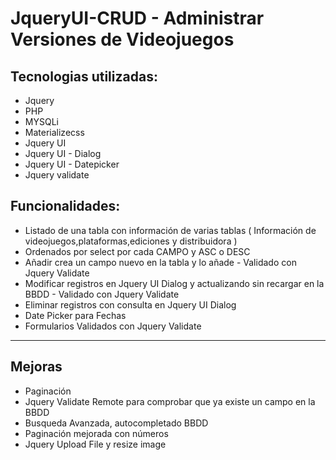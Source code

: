 # JqueryUI-CRUD - Administrar Versiones de Videojuegos

## Tecnologias utilizadas:

  * Jquery
  * PHP
  * MYSQLi
  * Materializecss
  * Jquery UI
  * Jquery UI - Dialog
  * Jquery UI - Datepicker
  * Jquery validate
 
## Funcionalidades:
  * Listado de una tabla con información de varias tablas ( Información de videojuegos,plataformas,ediciones y distribuidora )
  * Ordenados por select por cada CAMPO y ASC o DESC
  * Añadir crea un campo nuevo en la tabla y lo añade - Validado con Jquery Validate
  * Modificar registros en Jquery UI Dialog y actualizando sin recargar en la BBDD - Validado con Jquery Validate
  * Eliminar registros con consulta en Jquery UI Dialog
  * Date Picker para Fechas
  * Formularios Validados con Jquery Validate
  
  
  
  -----------------------
  
  ## Mejoras
   * Paginación
   * Jquery Validate Remote para comprobar que ya existe un campo en la BBDD
   * Busqueda Avanzada, autocompletado BBDD
   * Paginación mejorada con números
   * Jquery Upload File y resize image
